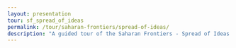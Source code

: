 ```yaml
---
layout: presentation
tour: sf_spread_of_ideas
permalink: /tour/saharan-frontiers/spread-of-ideas/
description: "A guided tour of the Saharan Frontiers - Spread of Ideas section of Northwestern University's Block Museum exhibition of Caravans of Gold."
---
```


